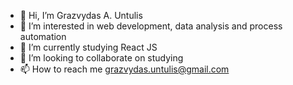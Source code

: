 - 👋 Hi, I’m Grazvydas A. Untulis
- 👀 I’m interested in web development, data analysis and process automation
- 🌱 I’m currently studying React JS
- 💞️ I’m looking to collaborate on studying
- 📫 How to reach me grazvydas.untulis@gmail.com

<!---
Grazvis1988/Grazvis1988 is a ✨ special ✨ repository because its `README.md` (this file) appears on your GitHub profile.
You can click the Preview link to take a look at your changes.
--->
